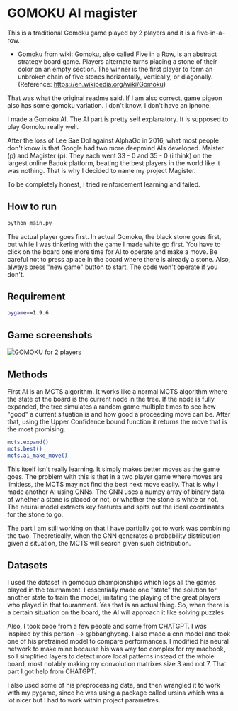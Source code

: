 # GOMOKU AI magister

This is a traditional Gomoku game played by 2 players and it is a five-in-a-row.

- Gomoku from wiki: Gomoku, also called Five in a Row, is an abstract strategy board game. Players alternate turns placing a stone of their color on an empty section. The winner is the first player to form an unbroken chain of five stones horizontally, vertically, or diagonally. (Reference: https://en.wikipedia.org/wiki/Gomoku)

That was what the original readme said. If I am also correct, game pigeon also has some gomoku variation. I don't know. I don't have an iphone. 

I made a Gomoku AI. The AI part is pretty self explanatory. It is supposed to play Gomoku really well. 

After the loss of Lee Sae Dol against AlphaGo in 2016, what most people don't know is that Google had two more deepmind AIs developed. Maister (p) and Magister (p). They each went 33 - 0 and 35 - 0 (i think) on the largest online Baduk platform, beating the best players in the world like it was nothing. 
That is why I decided to name my project Magister. 

To be completely honest, I tried reinforcement learning and failed. 

## How to run
```bash
python main.py
```
The actual player goes first. In actual Gomoku, the black stone goes first, but while I was tinkering with the game I made white go first.
You have to click on the board one more time for AI to operate and make a move. 
Be careful not to press aplace in the board where there is already a stone. Also, always press "new game" button to start. The code won't operate if you don't.  




## Requirement
```bash
pygame==1.9.6
```

## Game screenshots

![GOMOKU for 2 players](https://raw.githubusercontent.com/positive235/gomoku/master/img/20190504gomoku.gif)

## Methods
First AI is an MCTS algorithm. It works like a normal MCTS algorithm where the state of the board is the current node in the tree. If the node is fully expanded, the tree simulates a random game multiple times to see how "good" a current situation is and how good a proceeding move can be. 
After that, using the Upper Confidence bound function it returns the move that is the most promising. 
```bash
mcts.expand()
mcts.best()
mcts.ai_make_move() 
```
This itself isn't really learning. It simply makes better moves as the game goes. The problem with this is that in a two player game where moves are limitless, the MCTS may not find the best next move easily. That is why I made another AI using CNNs.
The CNN uses a numpy array of binary data of whether a stone is placed or not, or whether the stone is white or not. The neural model extracts key features and spits out the ideal coordinates for the stone to go. 

The part I am still working on that I have partially got to work was combining the two. Theoretically, when the CNN generates a probability distribution given a situation, the MCTS will search given such distribution. 
## Datasets 
I used the dataset in gomocup championships which logs all the games played in the tournament. I essentially made one "state" the solution for another state to train the model, imitating the playing of the great players who played in that touranment. Yes that is an actual thing. 
So, when there is a certain situation on the board, the AI will approach it like solving puzzles.

Also, I took code from a few people and some from CHATGPT. I was inspired by this person -->  @bbanghyong.
I also made a cnn model and took one of his pretrained model to compare performances. I modified his neural network to make mine because his was way too complex for my macbook, so I simplified layers to detect more local patterns instead of the whole board, most notably making my convolution matrixes size 3 and not 7. That part I got help from CHATGPT. 

I also used some of his preprocessing data, and then wrangled it to work with my pygame, since he was using a package called ursina which was a lot nicer but I had to work within project parametres. 

